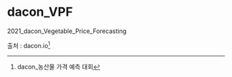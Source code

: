# dacon_VPF
2021_dacon_Vegetable_Price_Forecasting


출처 : dacon.io[^dacon]
[^dacon]: dacon_농산물 가격 예측 대회